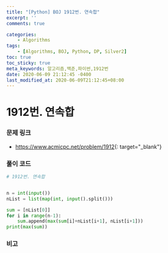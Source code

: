 ```yaml
---
title: "[Python] BOJ 1912번. 연속합"
excerpt: ''
comments: true

categories:
    - Algorithms
tags:
    - [Algorithms, BOJ, Python, DP, Silver2]
toc: true
toc_sticky: true
meta_keywords: 알고리즘,백준,파이썬,1912번
date: 2020-06-09 21:12:45 -0400
last_modified_at: 2020-06-09T21:12:45+08:00
---
```


# 1912번. 연속합

### 문제 링크
- <https://www.acmicpc.net/problem/1912>{: target="\_blank"}

### 풀이 코드

```python
# 1912번. 연속합


n = int(input())
nList = list(map(int, input().split()))

sum = [nList[0]]
for i in range(n-1):
    sum.append(max(sum[i]+nList[i+1], nList[i+1]))
print(max(sum))
```

### 비고